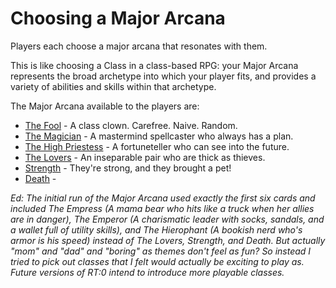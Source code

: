 # Choosing a Major Arcana

Players each choose a major arcana that resonates with them.

This is like choosing a Class in a class-based RPG: your Major Arcana represents the broad archetype
into which your player fits, and provides a variety of abilities and skills within that archetype.

The Major Arcana available to the players are:

* [The Fool](./arcana/0_the_fool.md) - A class clown. Carefree. Naive. Random.
* [The Magician](./arcana/1_the_magician.md) - A mastermind spellcaster who always has a plan.
* [The High Priestess](./arcana/2_the_high_priestess.md) - A fortuneteller who can see into the future.
* [The Lovers](./arcana/6_the_lovers.md) - An inseparable pair who are thick as thieves.
* [Strength](./arcana/8_strength.md) - They're strong, and they brought a pet!
* [Death](./arcana/13_death.md) -

_Ed: The initial run of the Major Arcana used exactly the first six cards and included The Empress (A mama bear who hits
like a truck when her allies are in danger), The Emperor (A charismatic leader with socks, sandals, and a wallet full of
utility skills), and The Hierophant (A bookish nerd who's armor is his speed) instead of The Lovers, Strength, and Death.
But actually "mom" and "dad" and "boring" as themes don't feel as fun? So instead I tried to pick out classes that
I felt would actually be exciting to play as. Future versions of RT:0 intend to introduce more playable classes._